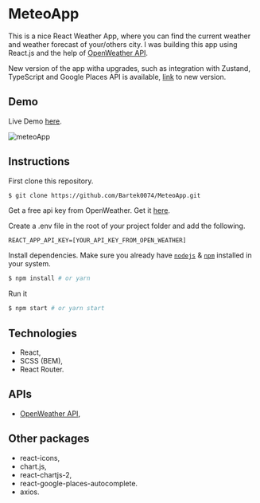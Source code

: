 # MeteoApp

This is a nice React Weather App, where you can find the current weather and weather forecast of your/others city. I was building this app using React.js and the help of [OpenWeather API](https://openweathermap.org/api).

New version of the app witha upgrades, such as integration with Zustand, TypeScript and Google Places API is available, [link](https://github.com/Bartek0074/MeteoAppNew/) to new version.


## Demo

Live Demo [here](https://bartek0074-meteoapp.netlify.app/).

![meteoApp](https://user-images.githubusercontent.com/88652468/205315941-6106f23d-9cb4-4437-a1ce-7e95e903f16d.gif)


## Instructions

First clone this repository.

```bash
$ git clone https://github.com/Bartek0074/MeteoApp.git
```

Get a free api key from OpenWeather. Get it [here](https://openweathermap.org/api).

Create a .env file in the root of your project folder and add the following.

```
REACT_APP_API_KEY=[YOUR_API_KEY_FROM_OPEN_WEATHER]
```

Install dependencies. Make sure you already have [`nodejs`](https://nodejs.org/en/) & [`npm`](https://www.npmjs.com/) installed in your system.

```bash
$ npm install # or yarn
```

Run it

```bash
$ npm start # or yarn start
```

## Technologies

- React,
- SCSS (BEM),
- React Router.

## APIs

- [OpenWeather API](https://openweathermap.org/api),
 
## Other packages

- react-icons,
- chart.js,
- react-chartjs-2,
- react-google-places-autocomplete.
- axios.

